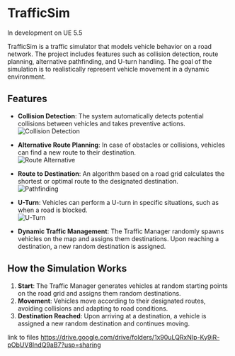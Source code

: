 # TrafficSim

In development on UE 5.5

TrafficSim is a traffic simulator that models vehicle behavior on a road network. The project includes features such as collision detection, route planning, alternative pathfinding, and U-turn handling. The goal of the simulation is to realistically represent vehicle movement in a dynamic environment.

## Features

- **Collision Detection**: The system automatically detects potential collisions between vehicles and takes preventive actions.  
  ![Collision Detection](/demo/collision_detection.gif)

- **Alternative Route Planning**: In case of obstacles or collisions, vehicles can find a new route to their destination.  
  ![Route Alternative](/demo/route_alternative.gif)

- **Route to Destination**: An algorithm based on a road grid calculates the shortest or optimal route to the designated destination.  
  ![Pathfinding](/demo/pathfinding.gif)

- **U-Turn**: Vehicles can perform a U-turn in specific situations, such as when a road is blocked.  
  ![U-Turn](/demo/u_turn.gif)

- **Dynamic Traffic Management**: The Traffic Manager randomly spawns vehicles on the map and assigns them destinations. Upon reaching a destination, a new random destination is assigned.  

## How the Simulation Works

1. **Start**: The Traffic Manager generates vehicles at random starting points on the road grid and assigns them random destinations.
2. **Movement**: Vehicles move according to their designated routes, avoiding collisions and adapting to road conditions.
3. **Destination Reached**: Upon arriving at a destination, a vehicle is assigned a new random destination and continues moving.

link to files
https://drive.google.com/drive/folders/1x90uLQRxNIp-Ky9iR-pObUV8IndQ9aB7?usp=sharing
